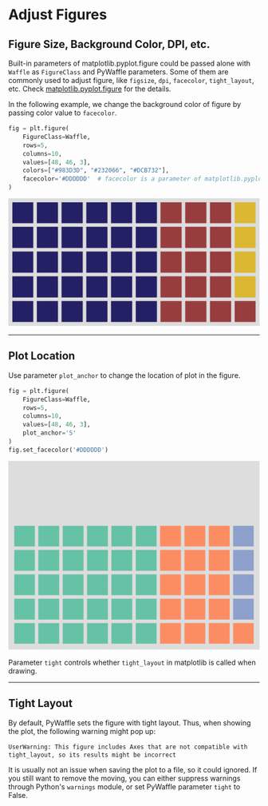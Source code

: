 # Adjust Figures

## Figure Size, Background Color, DPI, etc.
Built-in parameters of matplotlib.pyplot.figure could be passed alone with `Waffle` as `FigureClass` and PyWaffle parameters. Some of them are commonly used to adjust figure, like `figsize`, `dpi`, `facecolor`, `tight_layout`, etc. Check [matplotlib.pyplot.figure](https://matplotlib.org/api/_as_gen/matplotlib.pyplot.figure.html) for the details.

In the following example, we change the background color of figure by passing color value to `facecolor`.

```python
fig = plt.figure(
    FigureClass=Waffle,
    rows=5,
    columns=10,
    values=[48, 46, 3],
    colors=["#983D3D", "#232066", "#DCB732"],
    facecolor='#DDDDDD'  # facecolor is a parameter of matplotlib.pyplot.figure
)
```

<img class="img_middle" alt="Adjust Figures - Change Background Color" src="https://raw.githubusercontent.com/gyli/PyWaffle/master/examples/docs/adjust_figure_change_background.svg?sanitize=true">

---

## Plot Location

Use parameter `plot_anchor` to change the location of plot in the figure.

```python
fig = plt.figure(
    FigureClass=Waffle,
    rows=5,
    columns=10,
    values=[48, 46, 3],
    plot_anchor='S'
)
fig.set_facecolor('#DDDDDD')
```

<img class="img_middle" alt="Adjust Figures - Change Plot Location" src="https://raw.githubusercontent.com/gyli/PyWaffle/master/examples/docs/adjust_figure_location.svg?sanitize=true">

Parameter `tight` controls whether `tight_layout` in matplotlib is called when drawing.

---

## Tight Layout

By default, PyWaffle sets the figure with tight layout. Thus, when showing the plot, the following warning might pop up:

```
UserWarning: This figure includes Axes that are not compatible with tight_layout, so its results might be incorrect
```

It is usually not an issue when saving the plot to a file, so it could ignored. If you still want to remove the moving, you can either suppress warnings through Python's `warnings` module, or set PyWaffle parameter `tight` to False.